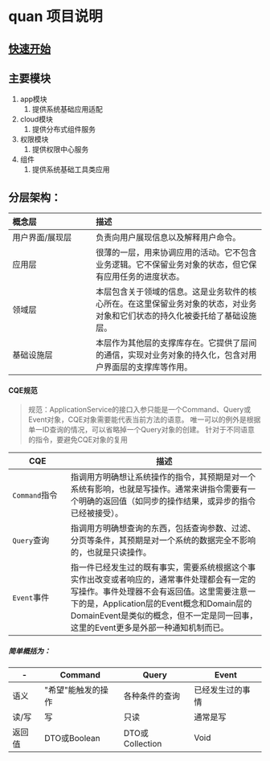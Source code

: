 # quan 项目说明

## [快速开始](https://doc.javaquan.cn)


## 主要模块

1. app模块
   1. 提供系统基础应用适配
2. cloud模块
   1. 提供分布式组件服务
3. 权限模块
   1. 提供权限中心服务
4. 组件
   1. 提供系统基础工具类应用

## 分层架构：

|概念层|描述|
|:----|:----|
|<div style="width: 150px">用户界面/展现层</div>|负责向用户展现信息以及解释用户命令。|
|应用层|很薄的一层，用来协调应用的活动。它不包含业务逻辑。它不保留业务对象的状态，但它保有应用任务的进度状态。|
|领域层|本层包含关于领域的信息。这是业务软件的核心所在。在这里保留业务对象的状态，对业务对象和它们状态的持久化被委托给了基础设施层。|
|基础设施层|本层作为其他层的支撑库存在。它提供了层间的通信，实现对业务对象的持久化，包含对用户界面层的支撑库等作用。|

#### CQE规范

> 规范：ApplicationService的接口入参只能是一个Command、Query或Event对象，CQE对象需要能代表当前方法的语意。
> 唯一可以的例外是根据单一ID查询的情况，可以省略掉一个Query对象的创建。
> 针对于不同语意的指令，要避免CQE对象的复用

|CQE|描述|
|----|----|
|<div style="width: 100px">`Command`指令</div>|指调用方明确想让系统操作的指令，其预期是对一个系统有影响，也就是写操作。通常来讲指令需要有一个明确的返回值（如同步的操作结果，或异步的指令已经被接受）。|
|`Query`查询|指调用方明确想查询的东西，包括查询参数、过滤、分页等条件，其预期是对一个系统的数据完全不影响的，也就是只读操作。|
|`Event`事件|指一件已经发生过的既有事实，需要系统根据这个事实作出改变或者响应的，通常事件处理都会有一定的写操作。事件处理器不会有返回值。这里需要注意一下的是，Application层的Event概念和Domain层的DomainEvent是类似的概念，但不一定是同一回事，这里的Event更多是外部一种通知机制而已。|

##### 简单概括为：

|-|Command|Query|Event|
|----|----|----|----|
|<div style="width: 40px">语义</div>|"希望"能触发的操作|各种条件的查询|已经发生过的事情|
|读/写|写|只读|通常是写|
|返回值|DTO或Boolean|DTO或Collection|Void|